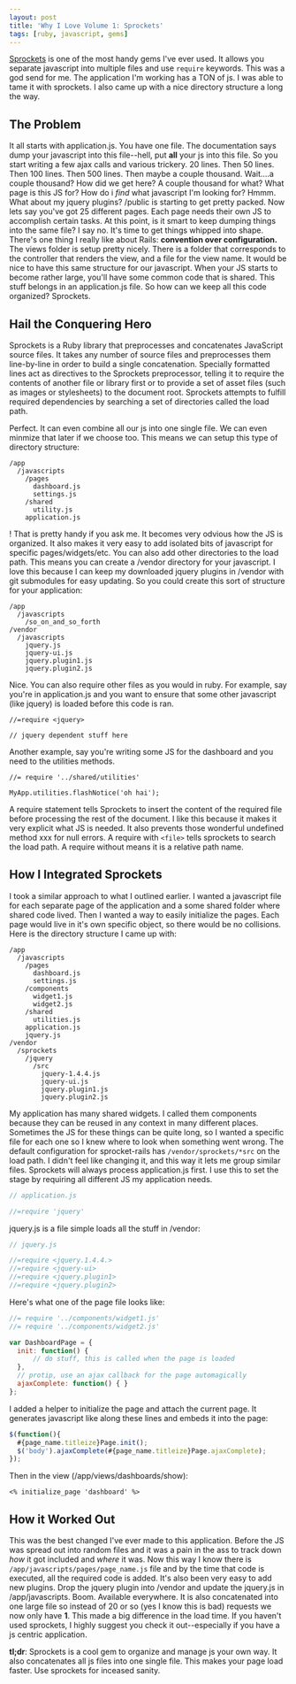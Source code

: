 ```yaml
---
layout: post
title: 'Why I Love Volume 1: Sprockets'
tags: [ruby, javascript, gems]
---
```


[Sprockets](http://getsprockets.org/) is one of the most handy gems I've
ever used. It allows you separate javascript into multiple files and use 
`require` keywords. This was a god send for me. The application I'm
working has a TON of js. I was able to tame it with sprockets. I also
came up with a nice directory structure a long the way.

## The Problem

It all starts with application.js. You have one file. The documentation
says dump your javascript into this file--hell, put **all** your js into
this file. So you start writing a few ajax calls and various trickery.
20 lines. Then 50 lines. Then 100 lines. Then 500 lines. Then maybe a
couple thousand. Wait....a couple thousand? How did we get here? A
couple thousand for what? What page is this JS for? How do i *find* what
javascript I'm looking for? Hmmm. What about my jquery plugins? /public
is starting to get pretty packed. Now lets say you've got 25 different
pages. Each page needs their own JS to accomplish certain tasks. At this
point, is it smart to keep dumping things into the same file? I say no. 
It's time to get things whipped into shape. There's one thing I really
like about Rails: **convention over configuration.** The views folder is
setup pretty nicely. There is a folder that corresponds to the
controller that renders the view, and a file for the view name. It would
be nice to have this same structure for our javascript. When your JS
starts to become rather large, you'll have some common code that is
shared. This stuff belongs in an application.js file. So how can we keep
all this code organized? Sprockets.

## Hail the Conquering Hero

   Sprockets is a Ruby library that preprocesses and concatenates 
   JavaScript source files. It takes any number of source files and
   preprocesses them line-by-line in order to build a single 
   concatenation. Specially formatted lines act as directives to the
   Sprockets preprocessor, telling it to require the contents of 
   another file or library first or to provide a set of asset files 
   (such as images or stylesheets) to the document root. Sprockets
   attempts to fulfill required dependencies by searching a set of
   directories called the load path. 

Perfect. It can even combine all our js into one single file. We can
even minmize that later if we choose too. This means we can setup this
type of directory structure:

    /app
      /javascripts
        /pages
          dashboard.js
          settings.js
        /shared
          utility.js
        application.js

! That is pretty handy if you ask me. It becomes very odvious how the JS
is organized. It also makes it very easy to add
isolated bits of javascript for specific pages/widgets/etc. You can also add
other directories to the load path. This means you can create a /vendor
directory for your javascript. I love this because I can keep my
downloaded jquery plugins in /vendor with git submodules for easy
updating. So you could create this sort of structure for your
application:

    /app
      /javascripts
        /so_on_and_so_forth
    /vendor
      /javascripts
        jquery.js
        jquery-ui.js
        jquery.plugin1.js
        jquery.plugin2.js

Nice. You can also require other files as you would in ruby. For
example, say you're in application.js and you want to ensure that some
other javascript (like jquery) is loaded before this code is ran.

    //=require <jquery>

    // jquery dependent stuff here

Another example, say you're writing some JS for the dashboard and you
need to the utilities methods.

    //= require '../shared/utilities'

    MyApp.utilities.flashNotice('oh hai');

A require statement tells Sprockets to insert the content of the required
file before processing the rest of the document. I like this because it
makes it very explicit what JS is needed. It also prevents those wonderful
undefined method xxx for null errors. A require with `<file>` tells
sprockets to search the load path. A require without means it is a
relative path name.

## How I Integrated Sprockets

I took a similar approach to what I outlined earlier. I wanted a
javascript file for each separate page of the application and a some
shared folder where shared code lived. Then I wanted a way to easily
initialize the pages. Each page would live in it's own specific object,
so there would be no collisions. Here is the directory structure I came
up with:

    /app
      /javascripts
        /pages
          dashboard.js
          settings.js
        /components
          widget1.js
          widget2.js
        /shared
          utilities.js
        application.js
        jquery.js
    /vendor
      /sprockets
        /jquery
          /src
            jquery-1.4.4.js
            jquery-ui.js
            jquery.plugin1.js
            jquery.plugin2.js

My application has many shared widgets. I called them components because
they can be reused in any context in many different places. Sometimes
the JS for these things can be quite long, so I wanted a specific file
for each one so I knew where to look when something went wrong. The
default configuration for sprocket-rails has `/vendor/sprockets/*src`
on the load path. I didn't feel like changing it, and this way it lets
me group similar files. Sprockets will always process application.js
first. I use this to set the stage by requiring all different JS my
application needs.

```javascript
// application.js

//=require 'jquery'
```

jquery.js is a file simple loads all the stuff in /vendor:

```javascript
// jquery.js

//=require <jquery.1.4.4.>
//=require <jquery-ui>
//=require <jquery.plugin1>
//=require <jquery.plugin2>
```

Here's what one of the page file looks like:

```javascript
//= require '../components/widget1.js'
//= require '../components/widget2.js'

var DashboardPage = {
  init: function() {
      // do stuff, this is called when the page is loaded
  },
  // protip, use an ajax callback for the page automagically
  ajaxComplete: function() { }
};
```

I added a helper to initialize the page and attach the current page. It
generates javascript like along these lines and embeds it into the page:

```javascript
$(function(){
  #{page_name.titleize}Page.init();
  $('body').ajaxComplete(#{page_name.titleize}Page.ajaxComplete);
});
```

Then in the view (/app/views/dashboards/show):

    <% initialize_page 'dashboard' %>

## How it Worked Out

This was the best changed I've ever made to this application. Before the
JS was spread out into random files and it was a pain in the ass to
track down *how* it got included and *where* it was. Now this way I know
there is `/app/javascripts/pages/page_name.js` file and by the time that
code is executed, all the required code is added. It's also been very
easy to add new plugins. Drop the jquery plugin into /vendor and update
the jquery.js in /app/javascripts. Boom. Available everywhere. It is
also concatenated into one large file so instead of 20 or so (yes I know
this is bad) requests we now only have **1**. This made a big difference
in the load time. If you haven't used sprockets, I highly suggest you
check it out--especially if you have a js centric application.

**tl;dr**: Sprockets is a cool gem to organize and manage js your own
way. It also concatenates all js files into one single file. This makes
your page load faster. Use sprockets for inceased sanity.

